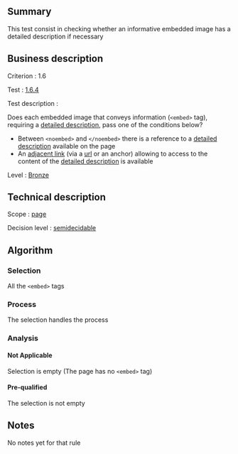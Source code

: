 ## Summary

This test consist in checking whether an informative embedded image has a detailed description if necessary

## Business description

Criterion : 1.6

Test : [1.6.4](http://www.accessiweb.org/index.php/accessiweb-22-english-version.html#test-1-6-4)

Test description :

Does each embedded image that conveys information (`<embed>` tag), requiring a [detailed description](http://www.accessiweb.org/index.php/glossary-76.html#mDescDetaillee), pass one of the conditions below? 

-   Between `<noembed>` and `</noembed>` there is a reference to a [detailed description](http://www.accessiweb.org/index.php/glossary-76.html#mDescDetaillee) available on the page
-   An [adjacent link](http://www.accessiweb.org/index.php/glossary-76.html#mLienAdj) (via a [url](http://www.accessiweb.org/index.php/glossary-76.html#mUrl)
    or an anchor) allowing to access to the content of the [detailed description](http://www.accessiweb.org/index.php/glossary-76.html#mDescDetaillee) is available

Level : [Bronze](/en/category/rules-design/accessiweb-11/level/bronze)

## Technical description

Scope : [page](/en/category/rules-design/accessiweb-11/scope/page)

Decision level :
[semidecidable](/en/category/rules-design/accessiweb-11/decision-level/semidecidable)

## Algorithm

### Selection

All the `<embed>` tags

### Process

The selection handles the process

### Analysis

#### Not Applicable

Selection is empty (The page has no `<embed>` tag)

#### Pre-qualified

The selection is not empty

## Notes

No notes yet for that rule
